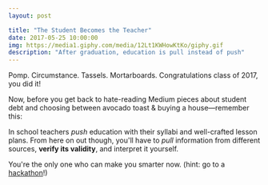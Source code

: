 ```yaml
---
layout: post

title: "The Student Becomes the Teacher"
date: 2017-05-25 10:00:00
img: https://media1.giphy.com/media/12Lt1KWHowKtKo/giphy.gif
description: "After graduation, education is pull instead of push"
---
```


Pomp. Circumstance. Tassels. Mortarboards. Congratulations class of 2017, you did it!

Now, before you get back to hate-reading Medium pieces about student debt and choosing between avocado toast & buying a house&mdash;remember this:

In school teachers _push_ education with their syllabi and well-crafted lesson plans. From here on out though, you'll have to _pull_ information from different sources, **verify its validity**, and interpret it yourself.

You're the only one who can make you smarter now. (hint: go to a [hackathon](https://devpost.com/hackathons)!)